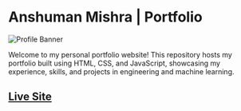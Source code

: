 # Anshuman Mishra | Portfolio

![Profile Banner](https://via.placeholder.com/1000x200?text=Anshuman+Mishra+Portfolio)

Welcome to my personal portfolio website! This repository hosts my portfolio built using HTML, CSS, and JavaScript, showcasing my experience, skills, and projects in engineering and machine learning.

## [Live Site](https://REDFLAG-bugs.github.io)
